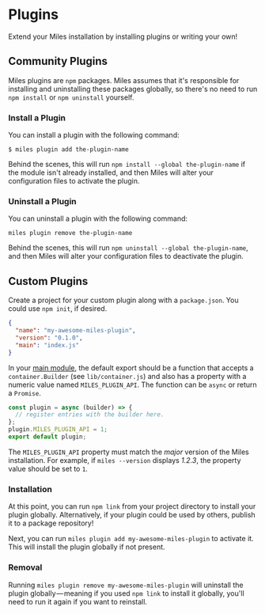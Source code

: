 # Plugins

Extend your Miles installation by installing plugins or writing your own!

## Community Plugins

Miles plugins are `npm` packages. Miles assumes that it's responsible for installing and uninstalling these packages globally, so there's no need to run `npm install` or `npm uninstall` yourself.

### Install a Plugin
You can install a plugin with the following command:

```
$ miles plugin add the-plugin-name
```

Behind the scenes, this will run `npm install --global the-plugin-name` if the module isn't already installed, and then Miles will alter your configuration files to activate the plugin.

### Uninstall a Plugin
You can uninstall a plugin with the following command:

```
miles plugin remove the-plugin-name
```

Behind the scenes, this will run `npm uninstall --global the-plugin-name`, and then Miles will alter your configuration files to deactivate the plugin.

## Custom Plugins

Create a project for your custom plugin along with a `package.json`. You could use `npm init`, if desired.

```json
{
  "name": "my-awesome-miles-plugin",
  "version": "0.1.0",
  "main": "index.js"
}
```

In your [main module](https://docs.npmjs.com/cli/v7/configuring-npm/package-json#main), the default export should be a function that accepts a `container.Builder` (see `lib/container.js`) and also has a property with a numeric value named `MILES_PLUGIN_API`. The function can be `async` or return a `Promise`.

```javascript
const plugin = async (builder) => {
  // register entries with the builder here.
};
plugin.MILES_PLUGIN_API = 1;
export default plugin;
```

The `MILES_PLUGIN_API` property must match the _major_ version of the Miles installation. For example, if `miles --version` displays _1.2.3_, the property value should be set to `1`.

### Installation

At this point, you can run `npm link` from your project directory to install your plugin globally. Alternatively, if your plugin could be used by others, publish it to a package repository!

Next, you can run `miles plugin add my-awesome-miles-plugin` to activate it. This will install the plugin globally if not present.

### Removal

Running `miles plugin remove my-awesome-miles-plugin` will uninstall the plugin globally — meaning if you used `npm link` to install it globally, you'll need to run it again if you want to reinstall.

